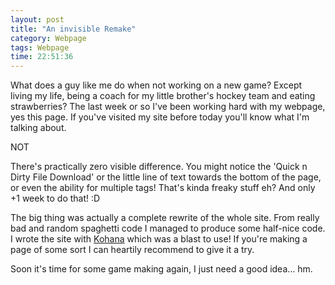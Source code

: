 ```yaml
---
layout: post
title: "An invisible Remake"
category: Webpage
tags: Webpage
time: 22:51:36
---
```

What does a guy like me do when not working on a new game? Except living my life, being a coach for my little brother's hockey team and eating strawberries? The last week or so I've been working hard with my webpage, yes this page. If you've visited my site before today you'll know what I'm talking about.

NOT

There's practically zero visible difference. You might notice the 'Quick n Dirty File Download' or the little line of text towards the bottom of the page, or even the ability for multiple tags! That's kinda freaky stuff eh? And only +1 week to do that! :D

The big thing was actually a complete rewrite of the whole site. From really bad and random spaghetti code I managed to produce some half-nice code. I wrote the site with [Kohana](https://kohanaframework.org/) which was a blast to use! If you're making a page of some sort I can heartily recommend to give it a try.

Soon it's time for some game making again, I just need a good idea... hm.

